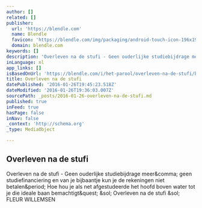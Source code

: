 ```yaml
---
author: []
related: []
publisher:
  url: 'https://blendle.com'
  name: Blendle
  favicon: 'https://blendle.com/img/packaging/android-touch-icon-196x196.png'
  domain: blendle.com
keywords: []
description: 'Overleven na de stufi - Geen ouderlijke studiebijdrage meer, geen studiefinanciering en van je bijbaantje kun je de rekeningen niet betalen. Hoe hou je als net afgestudeerde het hoofd boven water tot je die ideale baan bemachtigt? / Overleven na de stufi / FLEUR WILLEMSEN'
inLanguage: nl
app_links: []
isBasedOnUrl: 'https://blendle.com/i/het-parool/overleven-na-de-stufi/bnl-par-20150922-5091093'
title: Overleven na de stufi
datePublished: '2016-01-26T19:45:23.518Z'
dateModified: '2016-01-26T19:36:03.007Z'
sourcePath: _posts/2016-01-26-overleven-na-de-stufi.md
published: true
inFeed: true
hasPage: false
inNav: false
_context: 'http://schema.org'
_type: MediaObject

---
```

<article style=""><h1>Overleven na de stufi</h1><p>Overleven na de stufi - Geen ouderlijke studiebijdrage meer&amp;comma; geen studiefinanciering en van je bijbaantje kun je de rekeningen niet betalen&amp;period; Hoe hou je als net afgestudeerde het hoofd boven water tot je die ideale baan bemachtigt&amp;quest; &amp;sol; Overleven na de stufi &amp;sol; FLEUR WILLEMSEN</p></article>